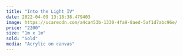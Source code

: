 ```yaml
---
title: "Into the Light IV"
date: 2022-04-09 13:18:38.479403
image: https://ucarecdn.com/a4ca453b-1330-4fa9-8aed-5af1d7abc96e/
price: "2200"
size: "1m x 1m"
sold: "Sold"
media: "Acrylic on canvas"
---
```


